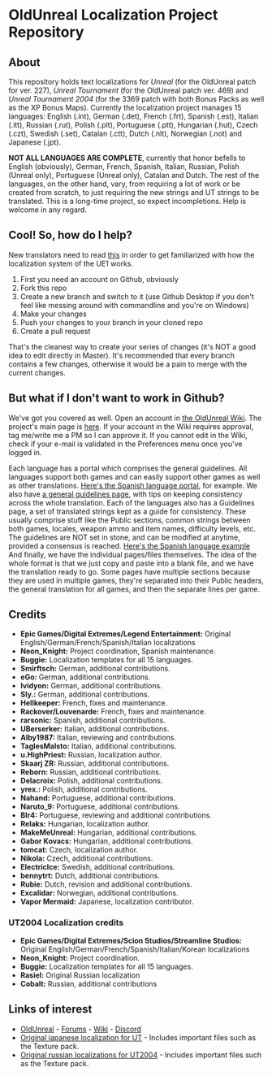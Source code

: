 # OldUnreal Localization Project Repository

## About
This repository holds text localizations for _Unreal_ (for the OldUnreal patch for ver. 227), _Unreal Tournament_ (for the OldUnreal patch ver. 469) and _Unreal Tournament 2004_ (for the 3369 patch with both Bonus Packs as well as the XP Bonus Maps). Currently the localization project manages 15 languages: English (.int), German (.det), French (.frt), Spanish (.est), Italian (.itt), Russian (.rut), Polish (.plt), Portuguese (.ptt), Hungarian (.hut), Czech (.czt), Swedish (.set), Catalan (.ctt), Dutch (.nlt), Norwegian (.not) and Japanese (.jpt).

**NOT ALL LANGUAGES ARE COMPLETE**, currently that honor befells to English (obviously), German, French, Spanish, Italian, Russian, Polish (Unreal only), Portuguese (Unreal only), Catalan and Dutch. The rest of the languages, on the other hand, vary, from requiring a lot of work or be created from scratch, to just requiring the new strings and UT strings to be translated. This is a long-time project, so expect incompletions. Help is welcome in any regard.

## Cool! So, how do I help?

New translators need to read [this](https://www.oldunreal.com/wiki/index.php?title=Localization) in order to get familiarized with how the localization system of the UE1 works.

1. First you need an account on Github, obviously
2. Fork this repo
3. Create a new branch and switch to it (use Github Desktop if you don't feel like messing around with commandline and you're on Windows)
4. Make your changes
5. Push your changes to your branch in your cloned repo
6. Create a pull request

That's the cleanest way to create your series of changes (it's NOT a good idea to edit directly in Master). It's recommended that every branch contains a few changes, otherwise it would be a pain to merge with the current changes.

## But what if I don't want to work in Github?

We've got you covered as well. Open an account in [the OldUnreal Wiki](https://www.oldunreal.com/wiki/). The project's main page is [here](https://www.oldunreal.com/wiki/index.php?title=Oldunreal_Localization_Project). If your account in the Wiki requires approval, tag me/write me a PM so I can approve it. If you cannot edit in the Wiki, check if your e-mail is validated in the Preferences menu once you've logged in.

Each language has a portal which comprises the general guidelines. All languages support both games and can easily support other games as well as other translations. [Here's the Spanish language portal](https://www.oldunreal.com/wiki/index.php?title=Spanish_.est), for example. We also have [a general guidelines page](https://www.oldunreal.com/wiki/index.php?title=Language_Guidelines), with tips on keeping consistency across the whole translation. Each of the languages also has a Guidelines page, a set of translated strings kept as a guide for consistency. These usually comprise stuff like the Public sections, common strings between both games, locales, weapon ammo and item names, difficulty levels, etc. The guidelines are NOT set in stone, and can be modified at anytime, provided a consensus is reached. [Here's the Spanish language example](https://www.oldunreal.com/wiki/index.php?title=Spanish_.est/Language_Guidelines) And finally, we have the individual pages/files themselves. The idea of the whole format is that we just copy and paste into a blank file, and we have the translation ready to go. Some pages have multiple sections because they are used in multiple games, they're separated into their Public headers, the general translation for all games, and then the separate lines per game.

## Credits
* **Epic Games/Digital Extremes/Legend Entertainment:** Original English/German/French/Spanish/Italian localizations
* **Neon_Knight:** Project coordination, Spanish maintenance.
* **Buggie:** Localization templates for all 15 languages.
* **Smirftsch:** German, additional contributions.
* **eGo:** German, additional contributions.
* **Ividyon:** German, additional contributions.
* **Sly.:** German, additional contributions.
* **Hellkeeper:** French, fixes and maintenance.
* **Rackover/Louvenarde:** French, fixes and maintenance.
* **rarsonic:** Spanish, additional contributions.
* **UBerserker:** Italian, additional contributions.
* **Alby1987:** Italian, reviewing and contributions.
* **TaglesMalsto:** Italian, additional contributions.
* **u.HighPriest:** Russian, localization author.
* **Skaarj ZR:** Russian, additional contributions.
* **Reborn:** Russian, additional contributions.
* **Delacroix:** Polish, additional contributions.
* **yrex.:** Polish, additional contributions.
* **Nahand:** Portuguese, additional contributions.
* **Naruto_9:** Portuguese, additional contributions.
* **BIr4:** Portuguese, reviewing and additional contributions.
* **Relaks:** Hungarian, localization author.
* **MakeMeUnreal:** Hungarian, additional contributions.
* **Gabor Kovacs:** Hungarian, additional contributions.
* **tomcat:** Czech, localization author.
* **Nikola:** Czech, additional contributions.
* **ElectricIce:** Swedish, additional contributions.
* **bennytrt:** Dutch, additional contributions.
* **Rubie:** Dutch, revision and additional contributions.
* **Excalidar:** Norwegian, additional contributions.
* **Vapor Mermaid:** Japanese, localization contributor.

### UT2004 Localization credits
* **Epic Games/Digital Extremes/Scion Studios/Streamline Studios:** Original English/German/French/Spanish/Italian/Korean localizations
* **Neon_Knight:** Project coordination.
* **Buggie:** Localization templates for all 15 languages.
* **Rasiel:** Original Russian localization
* **Cobalt:** Russian, additional contributions

## Links of interest
* [OldUnreal](https://www.oldunreal.com/) - [Forums](https://www.oldunreal.com/phpBB3/) - [Wiki](https://www.oldunreal.com/wiki/) - [Discord](https://discord.gg/thURucxzs6)
* [Original japanese localization for UT](https://mega.nz/file/TJ4SjSgK#dLB09tFOkGo5ctu974RG1YCWfAH_0N_um_Gw00R_WAk) - Includes important files such as the Texture pack.
* [Original russian localizations for UT2004](http://rusut.ru/) - Includes important files such as the Texture pack.
